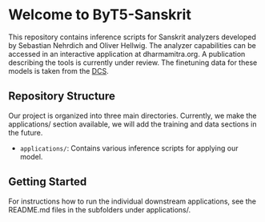 # Welcome to ByT5-Sanskrit

This repository contains inference scripts for Sanskrit analyzers developed by Sebastian Nehrdich and Oliver Hellwig. The analyzer capabilities can be accessed in an interactive application at dharmamitra.org. A publication describing the tools is currently under review. The finetuning data for these models is taken from the [DCS](http://www.sanskrit-linguistics.org/dcs/).  

## Repository Structure

Our project is organized into three main directories. Currently, we make the applications/ section available, we will add the training and data sections in the future. 

- `applications/`: Contains various inference scripts for applying our model.

## Getting Started

For instructions how to run the individual downstream applications, see the README.md files in the subfolders under applications/. 
